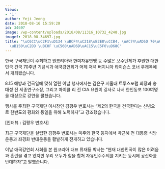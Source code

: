```yaml
---
Views:
- '1'
author: Yeji Jeong
date: 2018-08-16 15:59:20
id: 34697
image: /wp-content/uploads/2018/08/11316_10732_4248.jpg
imagef: 2018-08-34697.jpg
title: "\uC6CC\uC2F1\uD134 \uBCF4\uC218\uB2E8\uCCB4, \uAC74\uAD6D 70\uC8FC\uB144 \uAE30\
  \uB150\uC2DD \uBC0F \uC560\uAD6D\uAC15\uC5F0\uD68C"
---
```


한국 구국재단이 주최하고 원코리아와 한미자유연맹 등 수많은 보수단체가 후원한 대한민국 건국 70주년 기념식과 애국강연회가 어제 저녁 버지니아 타이슨스 코너 우래옥에서 개최됐습니다.

8.15 해방과 건국일에 맟춰 열린 이날 행사에서는 김은구 서울대 트루스포럼 회장과 송대성 전 세종연구소장, 그리고 마이클 리 전 CIA 요원이 강사로 나서 한인동포 100여명을 대상으로 강연을 펼쳤습니다.

행사를 주최한 구국재단 이사장인 김평우 변호사는 “제2의 한국을 건국한다는 신념으로 한반도의 평화와 통일을 위해 노력하자”고 강조했습니다.

[인터뷰 : 김평우 변호사]

최근 구국재단을 설립한 김평우 변호사는 미주와 한국 등지에서 박근혜 전 대통령 석방운동과 좌경화 반대운동을 활발하게 전개하고 있습니다.

이날 애국강연회 사회를 본 원코리아 대표 류재풍 박사는 “현재 대한민국이 많은 어려움과 혼란을 겪고 있지만 우리 모두가 힘을 합쳐 자유민주주의를 지키는 동시에 공산화를 반대하자”고 말했습니다.